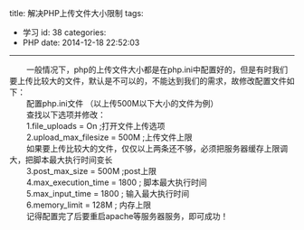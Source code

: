title: 解决PHP上传文件大小限制
tags:
  - 学习
id: 38
categories:
  - PHP
date: 2014-12-18 22:52:03
---

<div style="font-size: 14px;"><span style="padding-left: 30px;">一般情况下，php的上传文件大小都是在php.ini中配置好的，但是有时我们要上传比较大的文件，默认是不可以的，不能达到我们的需求，故修改配置文件如下：</span></div>
<div style="font-size: 14px;"><span style="padding-left: 30px;">配置php.ini文件 （以上传500M以下大小的文件为例） </span></div>
<div style="font-size: 14px;"><span style="padding-left: 30px;">查找以下选项并修改：</span></div>
<div style="font-size: 14px;"><span style="padding-left: 30px;">1.file_uploads = On ;打开文件上传选项 </span></div>
<div style="font-size: 14px;"><span style="padding-left: 30px;">2.upload_max_filesize = 500M ;上传文件上限 </span></div>
<div style="font-size: 14px;"><span style="padding-left: 30px;">如果要上传比较大的文件，仅仅以上两条还不够，必须把服务器缓存上限调大，把脚本最大执行时间变长 </span></div>
<div style="font-size: 14px;"><span style="padding-left: 30px;">3.post_max_size = 500M ;post上限 </span></div>
<div style="font-size: 14px;"><span style="padding-left: 30px;">4.max_execution_time = 1800 ; 脚本最大执行时间 </span></div>
<div style="font-size: 14px;"><span style="padding-left: 30px;">5.max_input_time = 1800 ;  输入最大执行时间 </span></div>
<div style="font-size: 14px;"><span style="padding-left: 30px;">6.memory_limit = 128M ; 内存上限</span></div>
<div style="font-size: 14px;"><span style="padding-left: 30px;">记得配置完了后要重启apache等服务器服务，即可成功！</span></div>